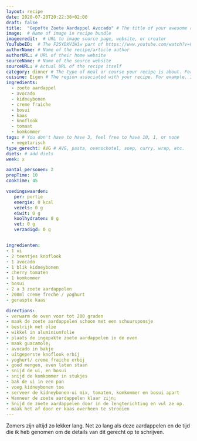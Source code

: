 ```yaml
---
layout: recipe
date: 2020-07-20T20:22:38+02:00
draft: false
title:  "Gepofte Zoete Aardappel Avocado" # The title of your awesome recipe
image:  # Name of image in recipe bundle
imagecredit:  # URL to image source page, website, or creator
YouTubeID:  # The F2SYDXV1W1w part of https://www.youtube.com/watch?v=F2SYDXV1W1w
authorName: # Name of the recipe/article author
authorURL: # URL of their home website
sourceName: # Name of the source website
sourceURL: # Actual URL of the recipe itself
category: dinner # The type of meal or course your recipe is about. For example: "dinner", "entree", or "dessert".
cuisine: Eigen # The region associated with your recipe. For example, Italiaans, Mediterraans", or Eigen.
ingredients:
  - zoete aardappel
  - avocado
  - kidneybonen
  - creme fraiche
  - bosui
  - kaas
  - knoflook
  - tomaat
  - komkommer
tags: # You don't have to have 3, feel free to have 10, 1, or none
  - vegetarisch
type_gerecht: AVG # AVG, pasta, ovenschotel, soep, curry, wrap, etc.
diets: # add diets
week: x

aantal_personen: 2
prepTime: 10
cookTime: 45

voedingswaarden:
   per: portie
   energie: 0 kcal
   vezels: 0 g
   eiwit: 0 g
   koolhydraten: 0 g
   vet: 0 g
   verzadigd: 0 g


ingredienten:
- 1 ui
- 2 teentjes knoflook
- 1 avocado
- 1 blik kidneybonen
- cherry tomaten
- 1 komkommer
- bosui
- 2 a 3 zoete aardappelen
- 200ml creme freche / yoghurt
- geraspte kaas

directions:
- verwarm de oven voor tot 200 graden
- maak de zoete aardappelen schoon met een schuursponsje
- bestrijk met olie
- wikkel in aluminiumfolie
- plaats de ingepakte zoete aardappelen in de oven
- maak guacamole;
- avocado in bakje
- uitgeperste knoflook erbij
- yoghurt/ creme fraiche erbij
- goed mengen, even laten staan
- snijd de ui, en bosui
- snijd de komkommer in stukjes
- bak de ui in een pan
- voeg kidneybonen toe
- serveer de kidneybonen-ui mix, tomaten, komkommer en bosui apart
- Wanneer de zoete aardappelen klaar zijn;
- Snijd de zoete aardappelen door in de lengterichting en vul ze op.
- maak het af door er kaas overheen te strooien
---
```


Zomers zijn altijd zo lekker lang. Net zo lang als deze aardappelen en de tijd
die ik heb genomen om de details van dit gerecht op te schrijven.
